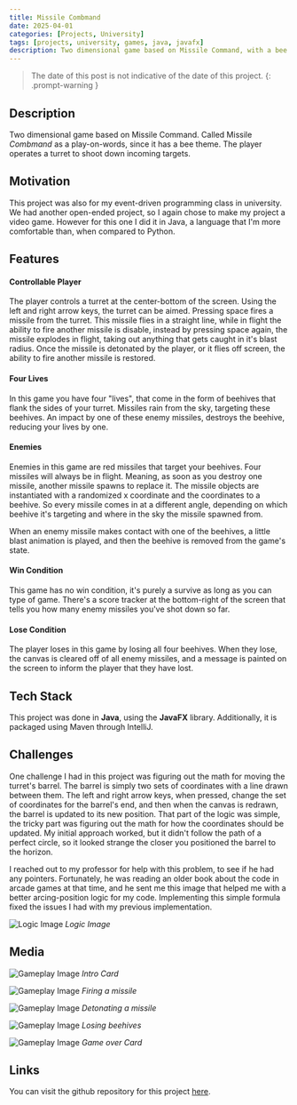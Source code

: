 ```yaml
---
title: Missile Combmand
date: 2025-04-01
categories: [Projects, University]
tags: [projects, university, games, java, javafx]
description: Two dimensional game based on Missile Command, with a bee theme. Written in Java, with the JavaFX library.
---
```


> The date of this post is not indicative of the date of this project.
{: .prompt-warning }

## Description 
Two dimensional game based on Missile Command. Called Missile *Combmand* as a play-on-words, since it has a bee theme. The player operates a turret to shoot down incoming targets.

## Motivation
This project was also for my event-driven programming class in university. We had another open-ended project, so I again chose to make my project a video game. However for this one I did it in Java, a language that I'm more comfortable than, when compared to Python.

## Features
#### Controllable Player
The player controls a turret at the center-bottom of the screen. Using the left and right arrow keys, the turret can be aimed. Pressing space fires a missile from the turret. This missile flies in a straight line, while in flight the ability to fire another missile is disable, instead by pressing space again, the missile explodes in flight, taking out anything that gets caught in it's blast radius. Once the missile is detonated by the player, or it flies off screen, the ability to fire another missile is restored.

#### Four Lives
In this game you have four "lives", that come in the form of beehives that flank the sides of your turret. Missiles rain from the sky, targeting these beehives. An impact by one of these enemy missiles, destroys the beehive, reducing your lives by one.

#### Enemies
Enemies in this game are red missiles that target your beehives. Four missiles will always be in flight. Meaning, as soon as you destroy one missile, another missile spawns to replace it. The missile objects are instantiated with a randomized x coordinate and the coordinates to a beehive. So every missile comes in at a different angle, depending on which beehive it's targeting and where in the sky the missile spawned from.

When an enemy missile makes contact with one of the beehives, a little blast animation is played, and then the beehive is removed from the game's state.  

#### Win Condition
This game has no win condition, it's purely a survive as long as you can type of game. There's a score tracker at the bottom-right of the screen that tells you how many enemy missiles you've shot down so far.

#### Lose Condition
The player loses in this game by losing all four beehives. When they lose, the canvas is cleared off of all enemy missiles, and a message is painted on the screen to inform the player that they have lost.

## Tech Stack
This project was done in **Java**, using the **JavaFX** library. Additionally, it is packaged using Maven through IntelliJ.

## Challenges
One challenge I had in this project was figuring out the math for moving the turret's barrel. The barrel is simply two sets of coordinates with a line drawn between them. The left and right arrow keys, when pressed, change the set of coordinates for the barrel's end, and then when the canvas is redrawn, the barrel is updated to its new position. That part of the logic was simple, the tricky part was figuring out the math for how the coordinates should be updated. My initial approach worked, but it didn't follow the path of a perfect circle, so it looked strange the closer you positioned the barrel to the horizon.

I reached out to my professor for help with this problem, to see if he had any pointers. Fortunately, he was reading an older book about the code in arcade games at that time, and he sent me this image that helped me with a better arcing-position logic for my code. Implementing this simple formula fixed the issues I had with my previous implementation.  

![Logic Image](assets/img/posts/missile-combmand/missile_combmand_0.jpg)
_Logic Image_

## Media
![Gameplay Image](assets/img/posts/missile-combmand/missile_combmand_1.jpg)
_Intro Card_

![Gameplay Image](assets/img/posts/missile-combmand/missile_combmand_2.jpg)
_Firing a missile_

![Gameplay Image](assets/img/posts/missile-combmand/missile_combmand_3.jpg)
_Detonating a missile_

![Gameplay Image](assets/img/posts/missile-combmand/missile_combmand_4.jpg)
_Losing beehives_

![Gameplay Image](assets/img/posts/missile-combmand/missile_combmand_5.jpg)
_Game over Card_
## Links
You can visit the github repository for this project [here](https://github.com/acortes8/missile_combmand).
